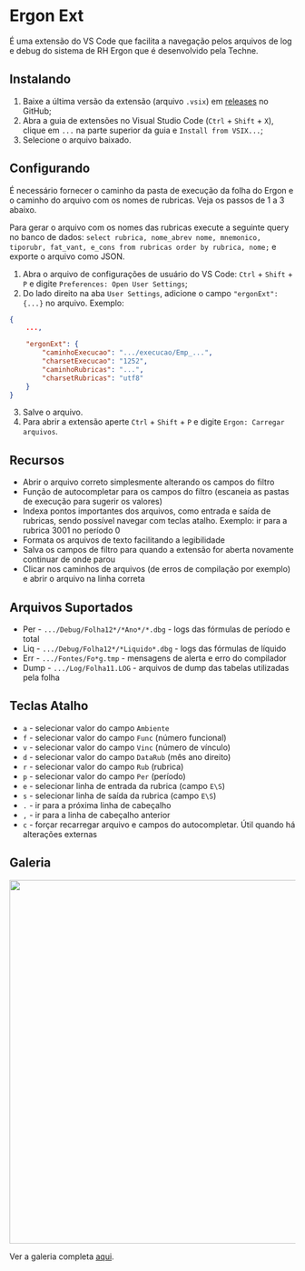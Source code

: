 # Ergon Ext
É uma extensão do VS Code que facilita a navegação pelos arquivos de log e debug do sistema
de RH Ergon que é desenvolvido pela Techne.

## Instalando
1. Baixe a última versão da extensão (arquivo `.vsix`) em
[releases](https://github.com/viniciuspjardim/ergon-ext/releases) no GitHub; 
2. Abra a guia de extensões no Visual Studio Code (`Ctrl` + `Shift` + `X`), clique em `...`
na parte superior da guia e `Install from VSIX...`;
3. Selecione o arquivo baixado.

## Configurando
É necessário fornecer o caminho da pasta de execução da folha do Ergon e o caminho do
arquivo com os nomes de rubricas. Veja os passos de 1 a 3 abaixo.

Para gerar o arquivo com os nomes das rubricas execute a seguinte query no banco de dados:
`select rubrica, nome_abrev nome, mnemonico, tiporubr, fat_vant, e_cons from rubricas order by rubrica, nome;`
e exporte o arquivo como JSON.

1. Abra o arquivo de configurações de usuário do VS Code: `Ctrl` + `Shift` + `P` e digite
`Preferences: Open User Settings`;
2. Do lado direito na aba `User Settings`, adicione o campo `"ergonExt": {...}` no arquivo.
Exemplo:

```json
{
    ...,

    "ergonExt": {
        "caminhoExecucao": ".../execucao/Emp_...",
        "charsetExecucao": "1252",
        "caminhoRubricas": "...",
        "charsetRubricas": "utf8"
    }
}
```
3. Salve o arquivo.
4. Para abrir a extensão aperte `Ctrl` + `Shift` + `P` e digite `Ergon: Carregar arquivos`.

## Recursos
* Abrir o arquivo correto simplesmente alterando os campos do filtro
* Função de autocompletar para os campos do filtro (escaneia as pastas de execução para
sugerir os valores)
* Indexa pontos importantes dos arquivos, como entrada e saída de rubricas, sendo possível
navegar com teclas atalho. Exemplo: ir para a rubrica 3001 no período 0
* Formata os arquivos de texto facilitando a legibilidade
* Salva os campos de filtro para quando a extensão for aberta novamente continuar de onde
parou
* Clicar nos caminhos de arquivos (de erros de compilação por exemplo) e abrir o arquivo
na linha correta

## Arquivos Suportados
* Per - `.../Debug/Folha12*/*Ano*/*.dbg` - logs das fórmulas de período e total
* Liq - `.../Debug/Folha12*/*Liquido*.dbg` - logs das fórmulas de líquido
* Err - `.../Fontes/Fo*g.tmp` - mensagens de alerta e erro do compilador
* Dump - `.../Log/Folha11.LOG` - arquivos de dump das tabelas utilizadas pela folha

## Teclas Atalho
* `a` - selecionar valor do campo `Ambiente`
* `f` - selecionar valor do campo `Func` (número funcional)
* `v` - selecionar valor do campo `Vinc` (número de vínculo)
* `d` - selecionar valor do campo `DataRub` (mês ano direito)
* `r` - selecionar valor do campo `Rub` (rubrica)
* `p` - selecionar valor do campo `Per` (período)
* `e` - selecionar linha de entrada da rubrica (campo `E\S`)
* `s` - selecionar linha de saída da rubrica (campo `E\S`)
* `.` - ir para a próxima linha de cabeçalho
* `,` - ir para a linha de cabeçalho anterior
* `c` - forçar recarregar arquivo e campos do autocompletar. Útil quando há alterações
externas

## Galeria

<img src="https://user-images.githubusercontent.com/1520962/56060144-50692600-5d3c-11e9-962e-4b04131fdbdb.png" width="640">

Ver a galeria completa [aqui](galeria.md).